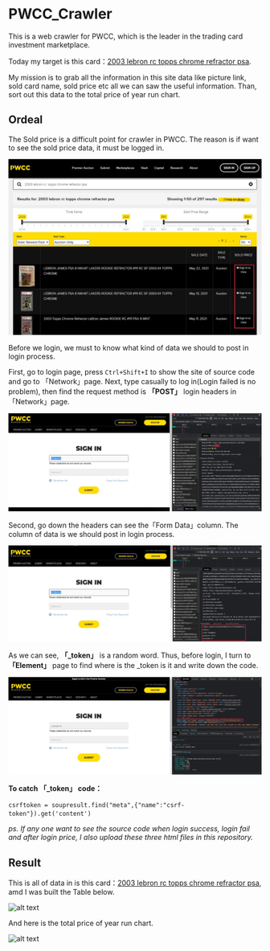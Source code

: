 # PWCC_Crawler
This is a web crawler for PWCC, which is the leader in the trading card investment marketplace. 

Today my target is this card：[2003 lebron rc topps chrome refractor psa](https://reurl.cc/XWeqQg).

My mission is to grab all the information in this site data like picture link, sold card name, sold price etc all we can saw the useful information. Than, sort out this data to the total price of year run chart.

## Ordeal
The Sold price is a difficult point for crawler in PWCC. The reason is if want to see the sold price data, it must be logged in.

![alt text](https://raw.githubusercontent.com/ahoucbvtw/PWCC_Crawler/main/Picture/01.jpg "The problem of crawler in PWCC")

Before we login, we must to know what kind of data we should to post in login process.

First, go to login page, press ```Ctrl+Shift+I``` to show the site of source code and go to 「Network」page. Next, type casually to log in(Login failed is no problem), then find the request method is **「POST」** login headers in 「Network」page.

![alt text](https://raw.githubusercontent.com/ahoucbvtw/PWCC_Crawler/main/Picture/02.jpg "Request method POST of login page")

Second, go down the headers can see the「Form Data」column. The column of data is we should post in login process.

![alt text](https://raw.githubusercontent.com/ahoucbvtw/PWCC_Crawler/main/Picture/03.jpg "Necessary of log in data")

As we can see, **「_token」** is a random word. Thus, before login, I turn to **「Element」** page to find where is the _token is it and write down the code.

![alt text](https://raw.githubusercontent.com/ahoucbvtw/PWCC_Crawler/main/Picture/08.jpg "The _token random word")

**To catch 「_token」  code：**

```csrftoken = soupresult.find("meta",{"name":"csrf-token"}).get('content')```
 
 *ps. If any one want to see the source code when login success, login fail and after login price, I also upload these three html files in this repository.*
 
 ## Result
 
 This is all of data in is this card：[2003 lebron rc topps chrome refractor psa](https://reurl.cc/XWeqQg), amd I was built the Table below.
 
 ![alt text](https://raw.githubusercontent.com/ahoucbvtw/PWCC_Crawler/main/Picture/05.jpg "The table of crawled data")
   
 And here is the total price of year run chart.
  
 ![alt text](https://raw.githubusercontent.com/ahoucbvtw/PWCC_Crawler/main/Picture/07.png "The total price of run chart")
